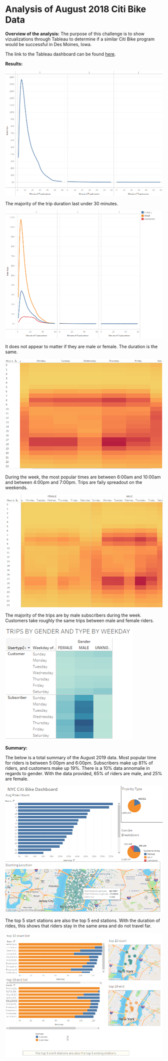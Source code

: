 # Analysis of August 2018 Citi Bike Data

**Overview of the analysis:** The purpose of this challenge is to show vizualizations through Tableau to determine if a similar Citi Bike program would be successful in Des Moines, Iowa.

The link to the Tableau dashboard can be found [here](https://public.tableau.com/app/profile/tabatha.murray/viz/UCF_Tableau_CitiBike_Aug19/August2019CitiBike?publish=yes).

**Results:**  

![tripduration](https://github.com/tabathamurray/Tableau_Citibike/blob/main/Images/tripduration.PNG)

The majority of the trip duration last under 30 minutes. 

![tripduration_gender](https://github.com/tabathamurray/Tableau_Citibike/blob/main/Images/tripduration_gender.PNG)

It does not appear to matter if they are male or female. The duration is the same.

![tripduration_hour](https://github.com/tabathamurray/Tableau_Citibike/blob/main/Images/tripduration_hour.PNG)

During the week, the most popular times are between 6:00am and 10:00am and between 4:00pm and 7:00pm. Trips are faily spreadout on the weekends.

![tripduration_day_gender](https://github.com/tabathamurray/Tableau_Citibike/blob/main/Images/tripduration_day_gender.PNG)

The majority of the trips are by male subscribers during the week. Customers take roughly the same trips between male and female riders.

![trips_type](https://github.com/tabathamurray/Tableau_Citibike/blob/main/Images/trips_type.PNG)

**Summary:**  

The below is a total summary of the August 2019 data. Most popular time for riders is between 5:00pm and 6:00pm. Subscribers make up 81% of riders, and customers make up 19%. There is a 10% data annomalie in regards to gender. With the data provided, 65% of riders are male, and 25% are female. 

![summary](https://github.com/tabathamurray/Tableau_Citibike/blob/main/Images/summary.PNG)

The top 5 start stations are also the top 5 end stations. With the duration of rides, this shows that riders stay in the same area and do not travel far.

![start_stop](https://github.com/tabathamurray/Tableau_Citibike/blob/main/Images/start_stop.PNG)
